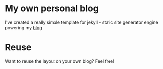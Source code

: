My own personal blog
====================

I've created a really simple template for jekyll - static site generator engine powering my [blog](http://maciekmm.net)

Reuse
=====

Want to reuse the layout on your own blog? Feel free!
